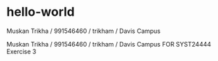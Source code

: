 # hello-world
Muskan Trikha / 991546460 / trikham / Davis Campus

Muskan Trikha / 991546460 / trikham / Davis Campus FOR SYST24444 Exercise 3
